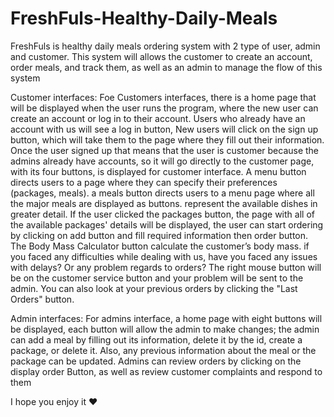 # FreshFuls-Healthy-Daily-Meals
FreshFuls is healthy daily meals ordering system with 2 type of user, admin and customer. This system will allows the customer to create an account, order meals, and track them, as well as an admin to manage the flow of this system

Customer interfaces:
Foe Customers interfaces, there is a home page that will be displayed when the user runs the program, where the new user can create an account or log in to their account. 
Users who already have an account with us will see a log in button, New users will click on the sign up button, which will take them to the page where they fill out their information.
Once the user signed up that means that the user is customer because the admins already have accounts, so it will go directly to the customer page, with its four buttons, is displayed for customer interface.
A menu button directs users to a page where they can specify their preferences (packages, meals). a meals button directs users to a menu page where all the major meals are displayed as buttons. represent the available dishes in greater detail. If the user clicked the packages button, the page with all of the available packages' details will be displayed, the user can start ordering by clicking on add button and fill required information then order button.
The Body Mass Calculator button calculate the customer’s body mass.
if you faced any difficulties while dealing with us, have you faced any issues with delays? Or any problem regards to orders? The right mouse button will be on the customer service button and your problem will be sent to the admin. You can also look at your previous orders by clicking the "Last Orders" button.

Admin interfaces:
For admins interface, a home page with eight buttons will be displayed, each button will allow the admin to make changes;
the admin can add a meal by filling out its information, delete it by the id, create a package, or delete it. 
Also, any previous information about the meal or the package can be updated.
Admins can review orders by clicking on the display order Button, as well as review customer complaints and respond to them

I hope you enjoy it ❤

